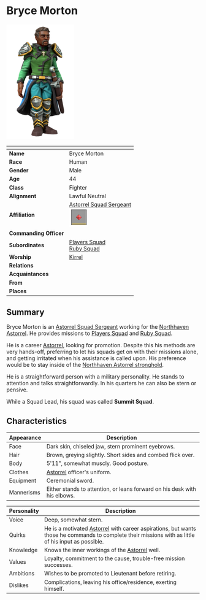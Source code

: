 # Bryce Morton

<img src="../../images/people/bryce-morton.png" height="300" />

| []() | |
| --- | --- |
| **Name** | Bryce Morton |
| **Race** | Human |
| **Gender** | Male |
| **Age** | 44 |
| **Class** | Fighter |
| **Alignment** | Lawful Neutral |
| **Affiliation** | [Astorrel Squad Sergeant](../civilisations/kingdom-of-astor/organisations/astorrel/ranks/4-squad-sergeant.md)<br /><img src="../../images/ranks/astorrel-4-squad-sergeant.png" height="50" /> |
| **Commanding Officer** | |
| **Subordinates** | [Players Squad](../civilisations/kingdom-of-astor/organisations/astorrel/squads/players.md)<br />[Ruby Squad](../civilisations/kingdom-of-astor/organisations/astorrel/squads/ruby.md) |
| **Worship** | [Kirrel](../gods/gods/kirrel.md) |
| **Relations** | |
| **Acquaintances** | |
| **From** | |
| **Places** | |

## Summary

Bryce Morton is an [Astorrel Squad Sergeant](../civilisations/kingdom-of-astor/organisations/astorrel/ranks/4-squad-sergeant.md) working for the [Northhaven](../civilisations/kingdom-of-astor/settlements/northhaven/README.md) [Astorrel](../civilisations/kingdom-of-astor/organisations/astorrel/README.md). He provides missions to [Players Squad](../civilisations/kingdom-of-astor/organisations/astorrel/squads/players.md) and [Ruby Squad](../civilisations/kingdom-of-astor/organisations/astorrel/squads/ruby.md).

He is a career [Astorrel](../civilisations/kingdom-of-astor/organisations/astorrel/README.md), looking for promotion. Despite this his methods are very hands-off, preferring to let his squads get on with their missions alone, and getting irritated when his assistance is called upon. His preference would be to stay inside of the [Northhaven Astorrel stronghold](../civilisations/kingdom-of-astor/settlements/northhaven/places/northhaven-astorrel-stronghold.md).

He is a straightforward person with a military personality. He stands to attention and talks straightforwardly. In his quarters he can also be stern or pensive.

While a Squad Lead, his squad was called **Summit Squad**.

## Characteristics

| Appearance | Description |
| --- | --- |
| Face | Dark skin, chiseled jaw, stern prominent eyebrows. |
| Hair | Brown, greying slightly. Short sides and combed flick over. |
| Body | 5'11", somewhat muscly. Good posture. |
| Clothes | [Astorrel](../civilisations/kingdom-of-astor/organisations/astorrel/README.md) officer's uniform. |
| Equipment | Ceremonial sword. |
| Mannerisms | Either stands to attention, or leans forward on his desk with his elbows. |

| Personality | Description |
| --- | --- |
| Voice | Deep, somewhat stern. |
| Quirks | He is a motivated [Astorrel](../civilisations/kingdom-of-astor/organisations/astorrel/README.md) with career aspirations, but wants those he commands to complete their missions with as little of his input as possible. |
| Knowledge | Knows the inner workings of the [Astorrel](../civilisations/kingdom-of-astor/organisations/astorrel/README.md) well. |
| Values | Loyalty, commitment to the cause, trouble-free mission successes. |
| Ambitions | Wishes to be promoted to Lieutenant before retiring. |
| Dislikes | Complications, leaving his office/residence, exerting himself. |
